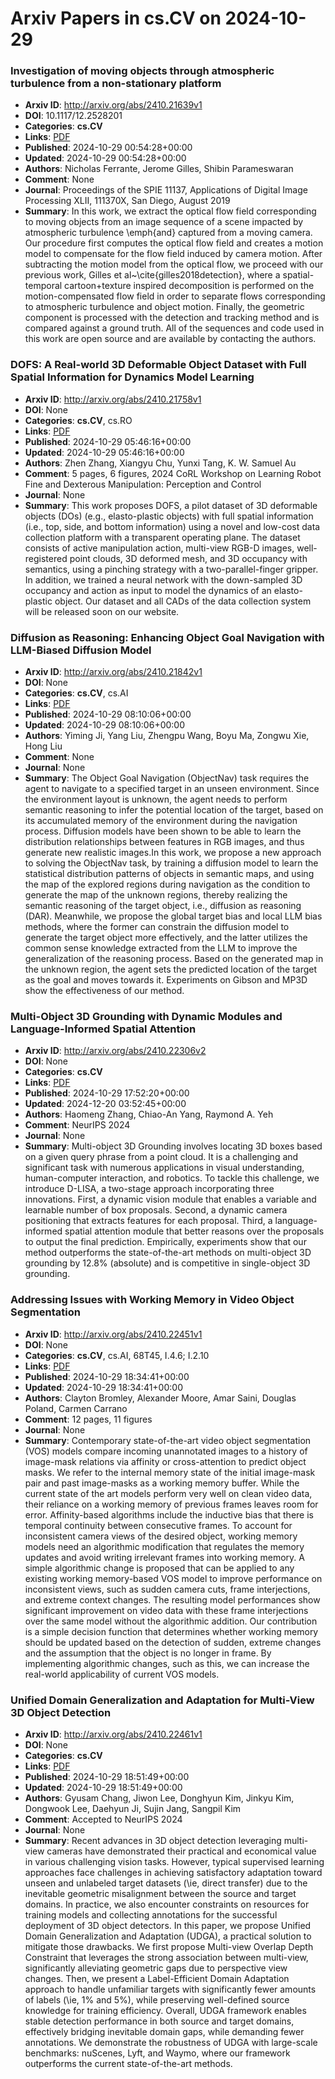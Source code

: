 # Arxiv Papers in cs.CV on 2024-10-29
### Investigation of moving objects through atmospheric turbulence from a non-stationary platform
- **Arxiv ID**: http://arxiv.org/abs/2410.21639v1
- **DOI**: 10.1117/12.2528201
- **Categories**: **cs.CV**
- **Links**: [PDF](http://arxiv.org/pdf/2410.21639v1)
- **Published**: 2024-10-29 00:54:28+00:00
- **Updated**: 2024-10-29 00:54:28+00:00
- **Authors**: Nicholas Ferrante, Jerome Gilles, Shibin Parameswaran
- **Comment**: None
- **Journal**: Proceedings of the SPIE 11137, Applications of Digital Image
  Processing XLII, 111370X, San Diego, August 2019
- **Summary**: In this work, we extract the optical flow field corresponding to moving objects from an image sequence of a scene impacted by atmospheric turbulence \emph{and} captured from a moving camera. Our procedure first computes the optical flow field and creates a motion model to compensate for the flow field induced by camera motion. After subtracting the motion model from the optical flow, we proceed with our previous work, Gilles et al~\cite{gilles2018detection}, where a spatial-temporal cartoon+texture inspired decomposition is performed on the motion-compensated flow field in order to separate flows corresponding to atmospheric turbulence and object motion. Finally, the geometric component is processed with the detection and tracking method and is compared against a ground truth. All of the sequences and code used in this work are open source and are available by contacting the authors.



### DOFS: A Real-world 3D Deformable Object Dataset with Full Spatial Information for Dynamics Model Learning
- **Arxiv ID**: http://arxiv.org/abs/2410.21758v1
- **DOI**: None
- **Categories**: **cs.CV**, cs.RO
- **Links**: [PDF](http://arxiv.org/pdf/2410.21758v1)
- **Published**: 2024-10-29 05:46:16+00:00
- **Updated**: 2024-10-29 05:46:16+00:00
- **Authors**: Zhen Zhang, Xiangyu Chu, Yunxi Tang, K. W. Samuel Au
- **Comment**: 5 pages, 6 figures, 2024 CoRL Workshop on Learning Robot Fine and
  Dexterous Manipulation: Perception and Control
- **Journal**: None
- **Summary**: This work proposes DOFS, a pilot dataset of 3D deformable objects (DOs) (e.g., elasto-plastic objects) with full spatial information (i.e., top, side, and bottom information) using a novel and low-cost data collection platform with a transparent operating plane. The dataset consists of active manipulation action, multi-view RGB-D images, well-registered point clouds, 3D deformed mesh, and 3D occupancy with semantics, using a pinching strategy with a two-parallel-finger gripper. In addition, we trained a neural network with the down-sampled 3D occupancy and action as input to model the dynamics of an elasto-plastic object. Our dataset and all CADs of the data collection system will be released soon on our website.



### Diffusion as Reasoning: Enhancing Object Goal Navigation with LLM-Biased Diffusion Model
- **Arxiv ID**: http://arxiv.org/abs/2410.21842v1
- **DOI**: None
- **Categories**: **cs.CV**, cs.AI
- **Links**: [PDF](http://arxiv.org/pdf/2410.21842v1)
- **Published**: 2024-10-29 08:10:06+00:00
- **Updated**: 2024-10-29 08:10:06+00:00
- **Authors**: Yiming Ji, Yang Liu, Zhengpu Wang, Boyu Ma, Zongwu Xie, Hong Liu
- **Comment**: None
- **Journal**: None
- **Summary**: The Object Goal Navigation (ObjectNav) task requires the agent to navigate to a specified target in an unseen environment. Since the environment layout is unknown, the agent needs to perform semantic reasoning to infer the potential location of the target, based on its accumulated memory of the environment during the navigation process. Diffusion models have been shown to be able to learn the distribution relationships between features in RGB images, and thus generate new realistic images.In this work, we propose a new approach to solving the ObjectNav task, by training a diffusion model to learn the statistical distribution patterns of objects in semantic maps, and using the map of the explored regions during navigation as the condition to generate the map of the unknown regions, thereby realizing the semantic reasoning of the target object, i.e., diffusion as reasoning (DAR). Meanwhile, we propose the global target bias and local LLM bias methods, where the former can constrain the diffusion model to generate the target object more effectively, and the latter utilizes the common sense knowledge extracted from the LLM to improve the generalization of the reasoning process. Based on the generated map in the unknown region, the agent sets the predicted location of the target as the goal and moves towards it. Experiments on Gibson and MP3D show the effectiveness of our method.



### Multi-Object 3D Grounding with Dynamic Modules and Language-Informed Spatial Attention
- **Arxiv ID**: http://arxiv.org/abs/2410.22306v2
- **DOI**: None
- **Categories**: **cs.CV**
- **Links**: [PDF](http://arxiv.org/pdf/2410.22306v2)
- **Published**: 2024-10-29 17:52:20+00:00
- **Updated**: 2024-12-20 03:52:45+00:00
- **Authors**: Haomeng Zhang, Chiao-An Yang, Raymond A. Yeh
- **Comment**: NeurIPS 2024
- **Journal**: None
- **Summary**: Multi-object 3D Grounding involves locating 3D boxes based on a given query phrase from a point cloud. It is a challenging and significant task with numerous applications in visual understanding, human-computer interaction, and robotics. To tackle this challenge, we introduce D-LISA, a two-stage approach incorporating three innovations. First, a dynamic vision module that enables a variable and learnable number of box proposals. Second, a dynamic camera positioning that extracts features for each proposal. Third, a language-informed spatial attention module that better reasons over the proposals to output the final prediction. Empirically, experiments show that our method outperforms the state-of-the-art methods on multi-object 3D grounding by 12.8% (absolute) and is competitive in single-object 3D grounding.



### Addressing Issues with Working Memory in Video Object Segmentation
- **Arxiv ID**: http://arxiv.org/abs/2410.22451v1
- **DOI**: None
- **Categories**: **cs.CV**, cs.AI, 68T45, I.4.6; I.2.10
- **Links**: [PDF](http://arxiv.org/pdf/2410.22451v1)
- **Published**: 2024-10-29 18:34:41+00:00
- **Updated**: 2024-10-29 18:34:41+00:00
- **Authors**: Clayton Bromley, Alexander Moore, Amar Saini, Douglas Poland, Carmen Carrano
- **Comment**: 12 pages, 11 figures
- **Journal**: None
- **Summary**: Contemporary state-of-the-art video object segmentation (VOS) models compare incoming unannotated images to a history of image-mask relations via affinity or cross-attention to predict object masks. We refer to the internal memory state of the initial image-mask pair and past image-masks as a working memory buffer. While the current state of the art models perform very well on clean video data, their reliance on a working memory of previous frames leaves room for error. Affinity-based algorithms include the inductive bias that there is temporal continuity between consecutive frames. To account for inconsistent camera views of the desired object, working memory models need an algorithmic modification that regulates the memory updates and avoid writing irrelevant frames into working memory. A simple algorithmic change is proposed that can be applied to any existing working memory-based VOS model to improve performance on inconsistent views, such as sudden camera cuts, frame interjections, and extreme context changes. The resulting model performances show significant improvement on video data with these frame interjections over the same model without the algorithmic addition. Our contribution is a simple decision function that determines whether working memory should be updated based on the detection of sudden, extreme changes and the assumption that the object is no longer in frame. By implementing algorithmic changes, such as this, we can increase the real-world applicability of current VOS models.



### Unified Domain Generalization and Adaptation for Multi-View 3D Object Detection
- **Arxiv ID**: http://arxiv.org/abs/2410.22461v1
- **DOI**: None
- **Categories**: **cs.CV**
- **Links**: [PDF](http://arxiv.org/pdf/2410.22461v1)
- **Published**: 2024-10-29 18:51:49+00:00
- **Updated**: 2024-10-29 18:51:49+00:00
- **Authors**: Gyusam Chang, Jiwon Lee, Donghyun Kim, Jinkyu Kim, Dongwook Lee, Daehyun Ji, Sujin Jang, Sangpil Kim
- **Comment**: Accepted to NeurIPS 2024
- **Journal**: None
- **Summary**: Recent advances in 3D object detection leveraging multi-view cameras have demonstrated their practical and economical value in various challenging vision tasks. However, typical supervised learning approaches face challenges in achieving satisfactory adaptation toward unseen and unlabeled target datasets (\ie, direct transfer) due to the inevitable geometric misalignment between the source and target domains. In practice, we also encounter constraints on resources for training models and collecting annotations for the successful deployment of 3D object detectors. In this paper, we propose Unified Domain Generalization and Adaptation (UDGA), a practical solution to mitigate those drawbacks. We first propose Multi-view Overlap Depth Constraint that leverages the strong association between multi-view, significantly alleviating geometric gaps due to perspective view changes. Then, we present a Label-Efficient Domain Adaptation approach to handle unfamiliar targets with significantly fewer amounts of labels (\ie, 1$\%$ and 5$\%)$, while preserving well-defined source knowledge for training efficiency. Overall, UDGA framework enables stable detection performance in both source and target domains, effectively bridging inevitable domain gaps, while demanding fewer annotations. We demonstrate the robustness of UDGA with large-scale benchmarks: nuScenes, Lyft, and Waymo, where our framework outperforms the current state-of-the-art methods.



